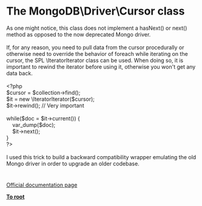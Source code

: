 # The MongoDB\Driver\Cursor class




<div class="phpcode"><span class="html">
As one might notice, this class does not implement a hasNext() or next() method as opposed to the now deprecated Mongo driver.<br><br>If, for any reason, you need to pull data from the cursor procedurally or otherwise need to override the behavior of foreach while iterating on the cursor, the SPL \IteratorIterator class can be used. When doing so, it is important to rewind the iterator before using it, otherwise you won&apos;t get any data back.<br><br><span class="default">&lt;?php<br>$cursor </span><span class="keyword">= </span><span class="default">$collection</span><span class="keyword">-&gt;</span><span class="default">find</span><span class="keyword">();<br></span><span class="default">$it </span><span class="keyword">= new \</span><span class="default">IteratorIterator</span><span class="keyword">(</span><span class="default">$cursor</span><span class="keyword">);<br></span><span class="default">$it</span><span class="keyword">-&gt;</span><span class="default">rewind</span><span class="keyword">(); </span><span class="comment">// Very important<br><br></span><span class="keyword">while(</span><span class="default">$doc </span><span class="keyword">= </span><span class="default">$it</span><span class="keyword">-&gt;</span><span class="default">current</span><span class="keyword">()) {<br>&#xA0; &#xA0; </span><span class="default">var_dump</span><span class="keyword">(</span><span class="default">$doc</span><span class="keyword">);<br>&#xA0; &#xA0; </span><span class="default">$it</span><span class="keyword">-&gt;</span><span class="default">next</span><span class="keyword">();<br>}<br></span><span class="default">?&gt;<br></span><br>I used this trick to build a backward compatibility wrapper emulating the old Mongo driver in order to upgrade an older codebase.</span>
</div>
  

#

[Official documentation page](https://www.php.net/manual/en/class.mongodb-driver-cursor.php)

**[To root](/README.md)**